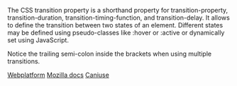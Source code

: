 The CSS transition property is a shorthand property for transition-property, transition-duration, transition-timing-function, and transition-delay. It allows to define the transition between two states of an element. Different states may be defined using pseudo-classes like :hover or :active or dynamically set using JavaScript.

Notice the trailing semi-colon inside the brackets when using multiple transitions.

[Webplatform](http://docs.webplatform.org/wiki/css/properties/transition "Webplatform")
[Mozilla docs](https://developer.mozilla.org/en-US/docs/Web/CSS/transition "Mozilla")
[Caniuse](http://caniuse.com/#feat=css-transition "Caniuse")